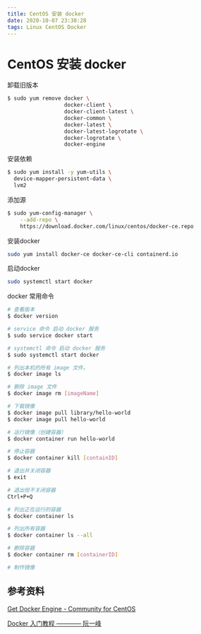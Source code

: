 ```yaml
---
title: CentOS 安装 docker
date: 2020-10-07 23:38:28
tags: Linux CentOS Docker
---
```


# CentOS 安装 docker

卸载旧版本

```bash
$ sudo yum remove docker \
                  docker-client \
                  docker-client-latest \
                  docker-common \
                  docker-latest \
                  docker-latest-logrotate \
                  docker-logrotate \
                  docker-engine
```

安装依赖

```bash
$ sudo yum install -y yum-utils \
  device-mapper-persistent-data \
  lvm2
```

添加源

```bash
$ sudo yum-config-manager \
    --add-repo \
    https://download.docker.com/linux/centos/docker-ce.repo
```

安装docker

```bash
sudo yum install docker-ce docker-ce-cli containerd.io
```

启动docker

```bash
sudo systemctl start docker
```

docker 常用命令

```bash
# 查看版本
$ docker version

# service 命令 启动 docker 服务
$ sudo service docker start

# systemctl 命令 启动 docker 服务
$ sudo systemctl start docker

# 列出本机的所有 image 文件。
$ docker image ls

# 删除 image 文件
$ docker image rm [imageName]

# 下载镜像
$ docker image pull library/hello-world
$ docker image pull hello-world

# 运行镜像（创建容器）
$ docker container run hello-world

# 停止容器
$ docker container kill [containID]

# 退出并关闭容器
$ exit

# 退出但不关闭容器
Ctrl+P+Q

# 列出正在运行的容器
$ docker container ls

# 列出所有容器
$ docker container ls --all

# 删除容器
$ docker container rm [containerID]

# 制作镜像


```

## 参考资料

[Get Docker Engine - Community for CentOS](https://docs.docker.com/install/linux/docker-ce/centos/)

[Docker 入门教程 ———— 阮一峰](http://www.ruanyifeng.com/blog/2018/02/docker-tutorial.html)